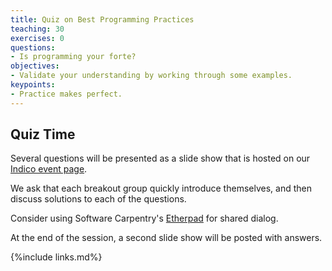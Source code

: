 ```yaml
---
title: Quiz on Best Programming Practices
teaching: 30
exercises: 0
questions:
- Is programming your forte?
objectives:
- Validate your understanding by working through some examples.
keypoints:
- Practice makes perfect.
---
```


## Quiz Time

Several questions will be presented as a slide show that is hosted on our [Indico event page][indico-event-page].

We ask that each breakout group quickly introduce themselves, and then discuss solutions to each of the questions.

Consider using Software Carpentry's [Etherpad][sc-etherpad] for shared dialog. 

At the end of the session, a second slide show will be posted with answers.

[indico-event-page]: https://indico.fnal.gov/event/48756/timetable/#20210514
[sc-etherpad]: https://pad.carpentries.org/ 


{%include links.md%} 

